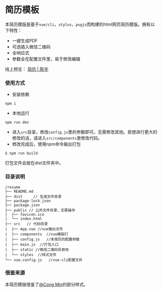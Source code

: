 # 简历模板

本简历模版是基于`vue/cli`，`stylus`，`pugjs`而构建的html网页简历模版。拥有以下特性：

- 一键生成PDF
- 可选插入微信二维码
- 全响应式
- 参数全在配置文件里，易于修改编辑

线上预览： [简历 | 陈宇](http://dir.mydearest.cn/resume-template)

### 使用方式

- 安装依赖

```
npm i
```

- 本地运行

```
npm run dev
```

- 进入`src`目录，修改`config.js`里的参数即可。无需修改其他。若想进行更大的修改的话，请进入`src/components`里修改代码。
- 修改完成后，使用npm命令输出打包

```
$ npm run build
```

打包文件会放在dist文件夹中。

### 目录说明

```
/resume
├── README.md
├── dist     // 生成文件目录
├── package-lock.json
├── package.json
├── public // 公共文件目录，无需操作
|  ├── favicon.ico
|  └── index.html
├── src   // 代码目录
|  ├── App.vue //vue输出文件
|  ├── components  //vue模版们
|  ├── config.js   //本简历的配置参数
|  ├── main.js  //打包入口
|  ├── static //微信二维码存放地
|  └── styles  //样式文件
└── vue.config.js   //vue-cli配置文件
```

### 借鉴来源

本简历模版借鉴了[@Cong Min](https://github.com/mcc108/resume)的部分样式。
